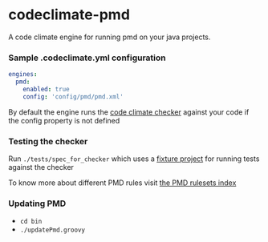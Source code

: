 # codeclimate-pmd
A code climate engine for running pmd on your java projects.

### Sample .codeclimate.yml configuration
```yaml
engines:
  pmd:
    enabled: true
    config: 'config/pmd/pmd.xml'
```

By default the engine runs the [code climate checker](https://github.com/sivakumar-kailasam/codeclimate-pmd/blob/master/config/codeclimate_pmd.xml) against your code if the config property is not defined


### Testing the checker
Run `./tests/spec_for_checker` which uses a [fixture project](https://github.com/sivakumar-kailasam/fixture_code_base) for running tests against the checker

To know more about different PMD rules visit [the PMD rulesets index](http://pmd.github.io/pmd-5.4.1/pmd-java/rules/index.html)

### Updating PMD
- `cd bin`
- `./updatePmd.groovy`
